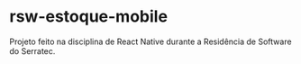 # rsw-estoque-mobile
 Projeto feito na disciplina de React Native durante a Residência de Software do Serratec. 
